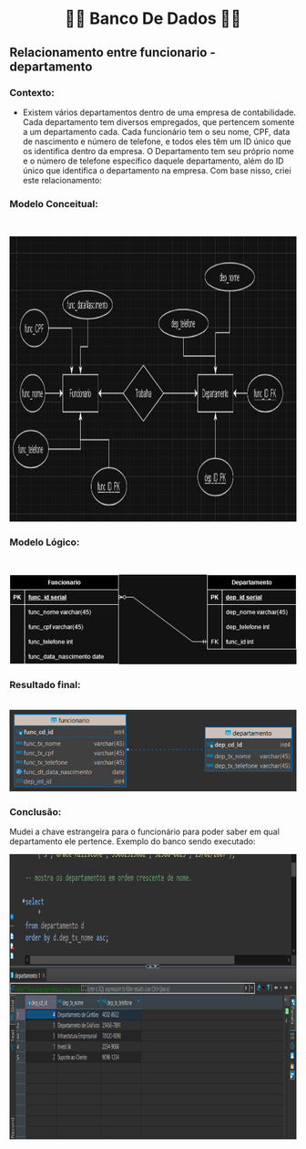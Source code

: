 <h1 align="center">👨‍💻 Banco De Dados 👨‍💻</h1>

<h2>Relacionamento entre funcionario - departamento</h2>

<h3><b>Contexto:</b></h3>

* Existem vários departamentos dentro de uma empresa de contabilidade. 
Cada departamento tem diversos empregados, que pertencem somente a um departamento cada. 
Cada funcionário tem o seu nome, CPF, data de nascimento e número de telefone, e todos eles têm um ID único que os identifica dentro da empresa. 
O Departamento tem seu próprio nome e o número de telefone específico daquele departamento, 
além do ID único que identifica o departamento na empresa. Com base nisso, criei este relacionamento:

<h3><b>Modelo Conceitual:</b></h3><br>

<img src="ModeloConceitual.png" height="500" width="800"><br>

<h3><b>Modelo Lógico:</b></h3><br>

<img src="ModeloRelacional.drawio.png"><br>

<h3>Resultado final:</h3> <br>

<img src="trabindividual.png">

<h3><b>Conclusão:</b></h3>

Mudei a chave estrangeira para o funcionário para poder saber em qual departamento ele pertence. Exemplo do banco sendo executado:

<img src="exemploBancoIndividual.png" height="500" width="1000">

